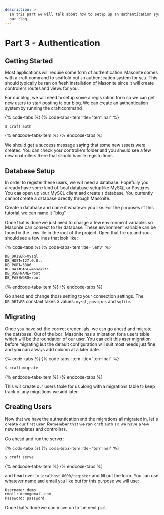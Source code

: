 ```yaml
---
description: >-
  In this part we will talk about how to setup up an authentication system for
  our blog.
---
```


# Part 3 - Authentication

## Getting Started

Most applications will require some form of authentication. Masonite comes with a craft command to scaffold out an authentication system for you. This should typically be ran on fresh installation of Masonite since it will create controllers routes and views for you.

For our blog, we will need to setup some a registration form so we can get new users to start posting to our blog. We can create an authentication system by running the craft command:

{% code-tabs %}
{% code-tabs-item title="terminal" %}
```text
$ craft auth
```
{% endcode-tabs-item %}
{% endcode-tabs %}

We should get a success message saying that some new assets were created. You can check your controllers folder and you should see a few new controllers there that should handle registrations.

## Database Setup

In order to register these users, we will need a database. Hopefully you already have some kind of local database setup like MySQL or Postgres. You can open up your MySQL client and create a database. You currently cannot create a database directly through Masonite.

Create a database and name it whatever you like. For the purposes of this tutorial, we can name it "blog"

Once that is done we just need to change a few environment variables so Masonite can connect to the database. These environment variable can be found in the `.env` file in the root of the project. Open that file up and you should see a few lines that look like:

{% code-tabs %}
{% code-tabs-item title=".env" %}
```text
DB_DRIVER=mysql
DB_HOST=127.0.0.1
DB_PORT=3306
DB_DATABASE=masonite
DB_USERNAME=root
DB_PASSWORD=root
```
{% endcode-tabs-item %}
{% endcode-tabs %}

Go ahead and change those setting to your connection settings. The `DB_DRIVER` constant takes 3 values: `mysql`, `postgres` and `sqlite`.

## Migrating

Once you have set the correct credentials, we can go ahead and migrate the database. Out of the box, Masonite has a migration for a users table which will be the foundation of our user. You can edit this user migration before migrating but the default configuration will suit most needs just fine and you can always add column at a later date.

{% code-tabs %}
{% code-tabs-item title="terminal" %}
```text
$ craft migrate
```
{% endcode-tabs-item %}
{% endcode-tabs %}

This will create our users table for us along with a migrations table to keep track of any migrations we add later.

## Creating Users

Now that we have the authentication and the migrations all migrated in, let's create our first user. Remember that we ran craft auth so we have a few new templates and controllers. 

Go ahead and run the server:

{% code-tabs %}
{% code-tabs-item title="terminal" %}
```text
$ craft serve
```
{% endcode-tabs-item %}
{% endcode-tabs %}

and head over to `localhost:8000/register` and fill out the form. You can use whatever name and email you like but for this purpose we will use:

```text
Username: demo
Email: demo@email.com
Password: password
```

Once that's done we can move on to the next part.


